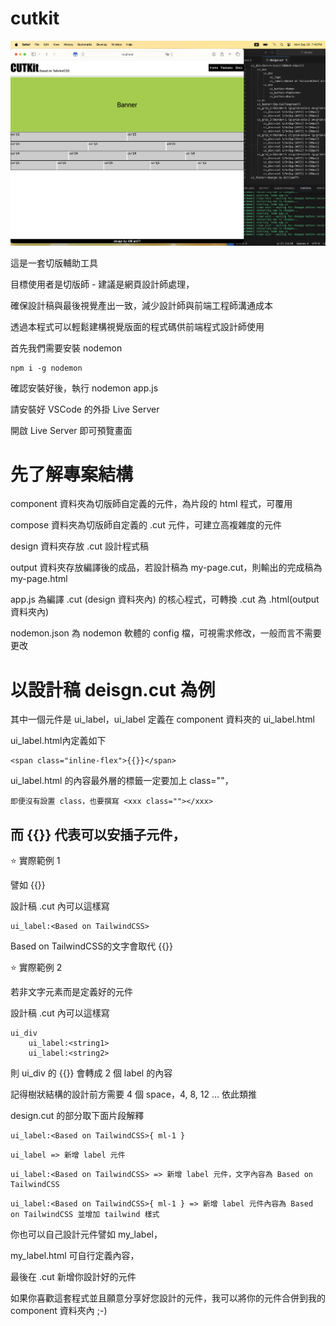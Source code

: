 # cutkit

![screenshot](./screenshot.png)

這是一套切版輔助工具

目標使用者是切版師 - 建議是網頁設計師處理，

確保設計稿與最後視覺產出一致，減少設計師與前端工程師溝通成本

透過本程式可以輕鬆建構視覺版面的程式碼供前端程式設計師使用

首先我們需要安裝 nodemon

```no-highlight
npm i -g nodemon
```

確認安裝好後，執行 nodemon app.js

請安裝好 VSCode 的外掛 Live Server

開啟 Live Server 即可預覽畫面

# 先了解專案結構

component 資料夾為切版師自定義的元件，為片段的 html 程式，可覆用

compose 資料夾為切版師自定義的 .cut 元件，可建立高複雜度的元件

design 資料夾存放 .cut 設計程式稿

output 資料夾存放編譯後的成品，若設計稿為 my-page.cut，則輸出的完成稿為 my-page.html

app.js 為編譯 .cut (design 資料夾內) 的核心程式，可轉換 .cut 為 .html(output 資料夾內)

nodemon.json 為 nodemon 軟體的 config 檔，可視需求修改，一般而言不需要更改

# 以設計稿 deisgn.cut 為例

其中一個元件是 ui_label，ui_label 定義在 component 資料夾的 ui_label.html

ui_label.html內定義如下

```no-highlight
<span class="inline-flex">{{}}</span>
```

ui_label.html 的內容最外層的標籤一定要加上 class=""，

```no-highlight
即便沒有設置 class，也要撰寫 <xxx class=""></xxx>
```

## 而 {{}} 代表可以安插子元件，

⭐️ 實際範例 1 

譬如 <xxx class="inline-flex">{{}}</xxx>

設計稿 .cut 內可以這樣寫

```no-highlight
ui_label:<Based on TailwindCSS>
```

Based on TailwindCSS的文字會取代 {{}}

⭐️ 實際範例 2

若非文字元素而是定義好的元件

設計稿 .cut 內可以這樣寫

```no-highlight
ui_div
    ui_label:<string1>
    ui_label:<string2>
```

則 ui_div 的 {{}} 會轉成 2 個 label 的內容

記得樹狀結構的設計前方需要 4 個 space，4, 8, 12 ... 依此類推

design.cut 的部分取下面片段解釋

```no-highlight
ui_label:<Based on TailwindCSS>{ ml-1 }
```

```no-highlight
ui_label => 新增 label 元件
```

```no-highlight
ui_label:<Based on TailwindCSS> => 新增 label 元件，文字內容為 Based on TailwindCSS
```

```no-highlight
ui_label:<Based on TailwindCSS>{ ml-1 } => 新增 label 元件內容為 Based on TailwindCSS 並增加 tailwind 樣式
```

你也可以自己設計元件譬如 my_label，

my_label.html 可自行定義內容，

最後在 .cut 新增你設計好的元件

如果你喜歡這套程式並且願意分享好您設計的元件，我可以將你的元件合併到我的 component 資料夾內 ;-)